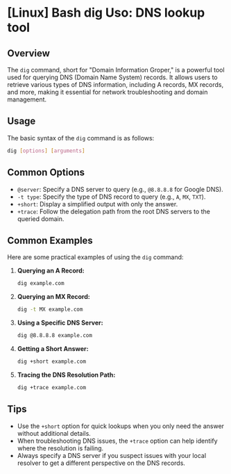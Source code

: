 # [Linux] Bash dig Uso: DNS lookup tool

## Overview
The `dig` command, short for "Domain Information Groper," is a powerful tool used for querying DNS (Domain Name System) records. It allows users to retrieve various types of DNS information, including A records, MX records, and more, making it essential for network troubleshooting and domain management.

## Usage
The basic syntax of the `dig` command is as follows:

```bash
dig [options] [arguments]
```

## Common Options
- `@server`: Specify a DNS server to query (e.g., `@8.8.8.8` for Google DNS).
- `-t type`: Specify the type of DNS record to query (e.g., `A`, `MX`, `TXT`).
- `+short`: Display a simplified output with only the answer.
- `+trace`: Follow the delegation path from the root DNS servers to the queried domain.

## Common Examples
Here are some practical examples of using the `dig` command:

1. **Querying an A Record:**
   ```bash
   dig example.com
   ```

2. **Querying an MX Record:**
   ```bash
   dig -t MX example.com
   ```

3. **Using a Specific DNS Server:**
   ```bash
   dig @8.8.8.8 example.com
   ```

4. **Getting a Short Answer:**
   ```bash
   dig +short example.com
   ```

5. **Tracing the DNS Resolution Path:**
   ```bash
   dig +trace example.com
   ```

## Tips
- Use the `+short` option for quick lookups when you only need the answer without additional details.
- When troubleshooting DNS issues, the `+trace` option can help identify where the resolution is failing.
- Always specify a DNS server if you suspect issues with your local resolver to get a different perspective on the DNS records.